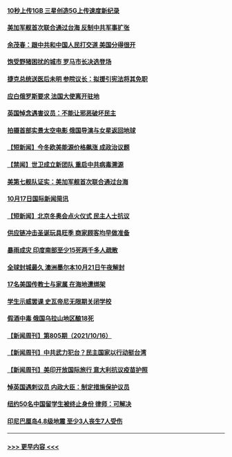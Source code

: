 #### [10秒上传1GB 三星创造5G上传速度新纪录](../pages/prog202/a103245894.md?t=10181950) 
#### [美加军舰首次联合通过台海 反制中共军事扩张](../pages/prog202/a103245819.md?t=10181950) 
#### [余茂春：跟中共和中国人民打交道 美国分得很开](../pages/prog202/a103245722.md?t=10181950) 
#### [饱受野猪困扰的城市 罗马市长决选登场](../pages/prog202/a103245686.md?t=10181950) 
#### [捷克总统送医后未明 参院议长：拟援引宪法将其免职](../pages/prog202/a103245672.md?t=10181950) 
#### [应白俄罗斯要求 法国大使离开驻地](../pages/prog202/a103245652.md?t=10181950) 
#### [英国悼念遇害议员：不能让邪恶破坏民主](../pages/prog202/a103245533.md?t=10181950) 
#### [拍摄首部实景太空电影 俄国导演与女星返回地球](../pages/prog202/a103245521.md?t=10181950) 
#### [【短新闻】今冬欧美能源价格飙涨 成政治议题](../pages/prog202/a103245345.md?t=10181950) 
#### [【禁闻】世卫成立新团队 重启中共病毒溯源](../pages/prog202/a103245328.md?t=10181950) 
#### [美第七舰队证实：美加军舰首次联合通过台海](../pages/prog202/a103245353.md?t=10181950) 
#### [10月17日国际新闻简讯](../pages/prog202/a103245370.md?t=10181950) 
#### [【短新闻】北京冬奥会点火仪式 民主人士抗议](../pages/prog202/a103245347.md?t=10181950) 
#### [供应链冲击圣诞玩具旺季 商家顾客均早做准备](../pages/prog202/a103245336.md?t=10181950) 
#### [暴雨成灾 印度南部至少15死两千多人疏散](../pages/prog202/a103245308.md?t=10181950) 
#### [全球封城最久 澳洲墨尔本10月21日午夜解封](../pages/prog202/a103245290.md?t=10181950) 
#### [17名美国传教士与家属 在海地遭绑架](../pages/prog202/a103245243.md?t=10181950) 
#### [学生示威罢课 史瓦帝尼无限期关闭学校](../pages/prog202/a103245238.md?t=10181950) 
#### [假酒中毒 俄国乌拉山地区酿18死](../pages/prog202/a103245175.md?t=10181950) 
#### [【新闻周刊】第805期（2021/10/16）](../pages/prog202/a103245100.md?t=10181950) 
#### [【新闻周刊】中共武力犯台？民主国家以行动挺台湾](../pages/prog202/a103245083.md?t=10181950) 
#### [【新闻周刊】美印开放国际旅行 意大利抗议疫苗护照](../pages/prog202/a103245067.md?t=10181950) 
#### [悼英国遇刺议员 内政大臣：制定措施保护议员](../pages/prog202/a103245015.md?t=10181950) 
#### [纽约50名中国留学生被终止身份 律师：可解决](../pages/prog202/a103244952.md?t=10181950) 
#### [印尼巴厘岛4.8级地震 至少3人丧生7人受伤](../pages/prog202/a103244964.md?t=10181950) 

----
#### [ >>> 更早内容 <<< ](../indexes/prog202-earlier.md)
